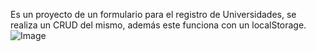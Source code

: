 Es un proyecto de un formulario para el registro de Universidades, se realiza un CRUD del mismo, además este funciona con un localStorage. 
![Image](https://github.com/user-attachments/assets/a8793a48-cf2a-48d5-9265-4beca5f61767)
